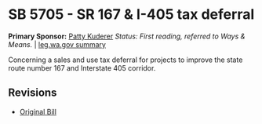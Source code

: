 # SB 5705 - SR 167 & I-405 tax deferral
**Primary Sponsor:** [Patty Kuderer](/person/leg/patty.kuderer.md)
*Status: First reading, referred to Ways & Means.* | [leg.wa.gov summary](https://app.leg.wa.gov/billsummary?BillNumber=5705&Year=2021)

Concerning a sales and use tax deferral for projects to improve the state route number 167 and Interstate 405 corridor.

## Revisions
* [Original Bill](1/)